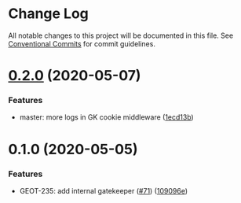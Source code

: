 # Change Log

All notable changes to this project will be documented in this file.
See [Conventional Commits](https://conventionalcommits.org) for commit guidelines.

# [0.2.0](https://github.com/mariusz-kabala/gtms-backend/compare/@gtms/lib-gatekeeper@0.1.0...@gtms/lib-gatekeeper@0.2.0) (2020-05-07)


### Features

* master: more logs in GK cookie middleware ([1ecd13b](https://github.com/mariusz-kabala/gtms-backend/commit/1ecd13b2ede81fe08becce0afef30678c33394ab))





# 0.1.0 (2020-05-05)


### Features

* GEOT-235: add internal gatekeeper ([#71](https://github.com/mariusz-kabala/gtms-backend/issues/71)) ([109096e](https://github.com/mariusz-kabala/gtms-backend/commit/109096e31e7bfa633dab1f0358a085e1922c4884))
